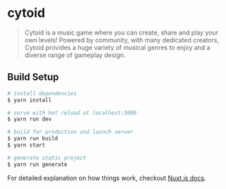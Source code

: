 # cytoid

> Cytoid is a music game where you can create, share and play your own levels! Powered by community, with many dedicated creators, Cytoid provides a huge variety of musical genres to enjoy and a diverse range of gameplay design.

## Build Setup

``` bash
# install dependencies
$ yarn install

# serve with hot reload at localhost:3000
$ yarn run dev

# build for production and launch server
$ yarn run build
$ yarn start

# generate static project
$ yarn run generate
```

For detailed explanation on how things work, checkout [Nuxt.js docs](https://nuxtjs.org).

